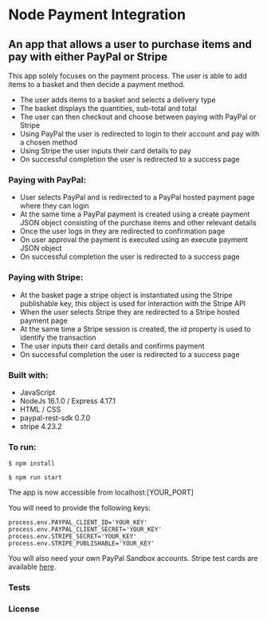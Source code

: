 # Node Payment Integration

## An app that allows a user to purchase items and pay with either PayPal or Stripe

This app solely focuses on the payment process. The user is able to add items to a basket and then decide a payment method. 
- The user adds items to a basket and selects a delivery type
- The basket displays the quantities, sub-total and total
- The user can then checkout and choose between paying with PayPal or Stripe
- Using PayPal the user is redirected to login to their account and pay with a chosen method
- Using Stripe the user inputs their card details to pay
- On successful completion the user is redirected to a success page

### Paying with PayPal:
- User selects PayPal and is redirected to a PayPal hosted payment page where they can login
- At the same time a PayPal payment is created using a create payment JSON object consisting of the purchase items and other relevant details
- Once the user logs in they are redirected to confirmation page
- On user approval the payment is executed using an execute payment JSON object
- On successful completion the user is redirected to a success page

### Paying with Stripe:
- At the basket page a stripe object is instantiated using the Stripe publishable key, this object is used for interaction with the Stripe API
- When the user selects Stripe they are redirected to a Stripe hosted payment page
- At the same time a Stripe session is created, the id property is used to identify the transaction
- The user inputs their card details and confirms payment
- On successful completion the user is redirected to a success page

### Built with:
- JavaScript
- NodeJs 16.1.0 / Express 4.17.1
- HTML / CSS
- paypal-rest-sdk 0.7.0
- stripe 4.23.2

### To run:

```
$ npm install
```

```
$ npm run start
```

The app is now accessible from localhost:[YOUR_PORT]

You will need to provide the following keys:

```
process.env.PAYPAL_CLIENT_ID='YOUR_KEY'
process.env.PAYPAL_CLIENT_SECRET='YOUR_KEY'
process.env.STRIPE_SECRET='YOUR_KEY'
process.env.STRIPE_PUBLISHABLE='YOUR_KEY'
```

You will also need your own PayPal Sandbox accounts. 
Stripe test cards are available [here](https://stripe.com/docs/testing).

### Tests


### License 
